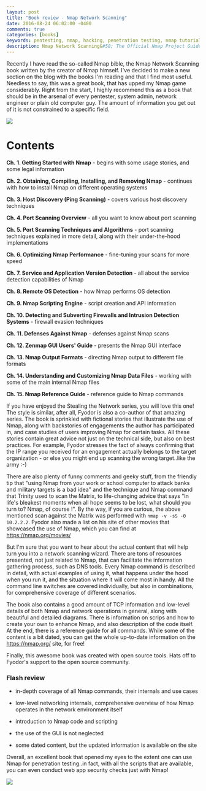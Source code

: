 ```yaml
---
layout: post
title: "Book review - Nmap Network Scanning"
date: 2016-08-24 06:02:00 -0400
comments: true
categories: [books]
keywords: pentesting, nmap, hacking, penetration testing, nmap tutorial, nmap guide, port scan, scanner, nmap network guide, nmap book, nmap manual
description: Nmap Network Scanning&#58; The Official Nmap Project Guide to Network Discovery and Security Scanning review
---
```


Recently I have read the so-called Nmap bible, the Nmap Network Scanning book written by the creator of Nmap himself. I've decided to make
a new section on the blog with the books I'm reading and that I find most useful. Needless to say, this was a great book, that has upped my
Nmap game considerably. Right from the start, I highly recommend this as a book that should be in the arsenal of every pentester, system admin, 
network engineer or plain old computer guy. The amount of information you get out of it is not constrained to a specific field.

<a href="https://www.amazon.com/Nmap-Network-Scanning-Official-Discovery/dp/0979958717/ref=as_li_ss_il?ie=UTF8&linkCode=li3&tag=sensha10-20&linkId=d1954a42da6b3775e3830874c9bc2a20" target="_blank"><img border="0" src="//ws-na.amazon-adsystem.com/widgets/q?_encoding=UTF8&ASIN=0979958717&Format=_SL250_&ID=AsinImage&MarketPlace=US&ServiceVersion=20070822&WS=1&tag=sensha10-20" ></a><img src="https://ir-na.amazon-adsystem.com/e/ir?t=sensha10-20&l=li3&o=1&a=0979958717" width="1" height="1" border="0" alt="" style="border:none !important; margin:0px !important;" />

<!-- more -->

# Contents

**Ch. 1. Getting Started with Nmap** - begins with some usage stories, and some legal information

**Ch. 2. Obtaining, Compiling, Installing, and Removing Nmap** - continues with how to install Nmap on different operating systems

**Ch. 3. Host Discovery (Ping Scanning)** - covers various host discovery techniques

**Ch. 4. Port Scanning Overview** - all you want to know about port scanning

**Ch. 5. Port Scanning Techniques and Algorithms** - port scanning techniques explained in more detail, along with their under-the-hood
implementations

**Ch. 6. Optimizing Nmap Performance** - fine-tuning your scans for more speed

**Ch. 7. Service and Application Version Detection** - all about the service detection capabilities of Nmap

**Ch. 8. Remote OS Detection** - how Nmap performs OS detection

**Ch. 9. Nmap Scripting Engine** - script creation and API information

**Ch. 10. Detecting and Subverting Firewalls and Intrusion Detection Systems** - firewall evasion techniques

**Ch. 11. Defenses Against Nmap** - defenses against Nmap scans

**Ch. 12. Zenmap GUI Users' Guide** - presents the Nmap GUI interface

**Ch. 13. Nmap Output Formats** - directing Nmap output to different file formats

**Ch. 14. Understanding and Customizing Nmap Data Files** - working with some of the main internal Nmap files

**Ch. 15. Nmap Reference Guide** - reference guide to Nmap commands

If you have enjoyed the Stealing the Network series, you will love this one! The style is similar, after all, Fyodor is also a 
co-author of that amazing series. The book is sprinkled with fictional stories that illustrate the use of Nmap, along with backstories
of engagements the author has participated in, and case studies of users improving Nmap for certain tasks. All these stories contain great
advice not just on the technical side, but also on best practices. For example, Fyodor stresses the fact of always confirming that the IP range
you received for an engagement actually belongs to the target organization - or else you might end up  scanning the wrong target..like the army :-) 

There are also plenty of funny comments and geeky stuff, from the friendly tip that "using Nmap from your work or school computer to attack 
banks and military targets is a bad idea" and the technique and Nmap command that Trinity used to scan the Matrix, to life-changing
advice that says "In life's bleakest moments when all hope seems to be lost, what should you turn to? Nmap, of course !". By the way, if you are curious,
the above mentioned scan against the Matrix was performed with <code>nmap -v -sS -0 10.2.2.2</code>. Fyodor also made a list on his site of other
movies that showcased the use of Nmap, which you can find at https://nmap.org/movies/

But I'm sure that you want to hear about the actual content that will help turn you into a network scanning wizard. There are tons 
of resources presented, not just related to Nmap, that can facilitate the information gathering process, such as DNS tools. Every Nmap command
is described in detail, with actual examples of using it, what happens under the hood when you run it, and  the situation where it will come 
most in handy. All the command line switches are covered individually, but also in combinations, for comprehensive coverage of different scenarios.

The book also contains a good amount of TCP information and low-level details of both Nmap and network operations in general, along with
beautiful and detailed diagrams. There is information on scrips and how to create your own to enhance Nmap, and also description of the code itself.
At the end, there is a reference guide for all commands. While some of the content is a bit dated, you can get the whole up-to-date information
on the https://nmap.org/ site, for free!

Finally, this awesome book was created with open source tools. Hats off to Fyodor's support to the open source community.

### Flash review

* in-depth coverage of all Nmap commands, their internals and use cases

* low-level networking internals, comprehensive overview of how Nmap operates in the network environment itself

* introduction to Nmap code and scripting

* the use of the GUI is not neglected

* some dated content, but the updated information is available on the site

Overall, an excellent book that opened my eyes to the extent one can use Nmap for penetration testing..in fact, with all the scripts that are 
available, you can even conduct web app security checks just with Nmap! 

<a href="https://www.amazon.com/Nmap-Network-Scanning-Official-Discovery/dp/0979958717/ref=as_li_ss_il?ie=UTF8&linkCode=li3&tag=sensha10-20&linkId=d1954a42da6b3775e3830874c9bc2a20" target="_blank"><img border="0" src="//ws-na.amazon-adsystem.com/widgets/q?_encoding=UTF8&ASIN=0979958717&Format=_SL250_&ID=AsinImage&MarketPlace=US&ServiceVersion=20070822&WS=1&tag=sensha10-20" ></a><img src="https://ir-na.amazon-adsystem.com/e/ir?t=sensha10-20&l=li3&o=1&a=0979958717" width="1" height="1" border="0" alt="" style="border:none !important; margin:0px !important;" />




